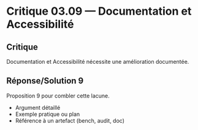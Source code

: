 # Critique 03.09 — Documentation et Accessibilité

## Critique
Documentation et Accessibilité nécessite une amélioration documentée.

## Réponse/Solution 9
Proposition 9 pour combler cette lacune.

- Argument détaillé
- Exemple pratique ou plan
- Référence à un artefact (bench, audit, doc)
